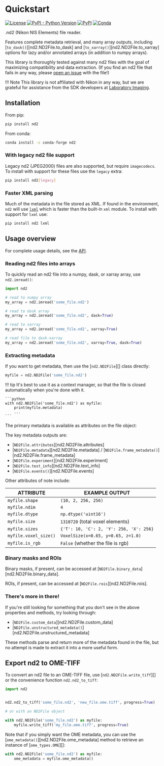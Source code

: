 # Quickstart

[![License](https://img.shields.io/pypi/l/nd2.svg?style=flat-square&color=yellow)](https://github.com/tlambert03/nd2/raw/main/LICENSE)
[![PyPI - Python Version](https://img.shields.io/pypi/pyversions/nd2?style=flat-square&color=yellow)](https://pypi.org/project/nd2)
[![PyPI](https://img.shields.io/pypi/v/nd2.svg?style=flat-square&color=yellow)](https://pypi.org/project/nd2)
[![Conda](https://img.shields.io/conda/v/conda-forge/nd2?style=flat-square&color=yellow)](https://anaconda.org/conda-forge/nd2)

.nd2 (Nikon NIS Elements) file reader.

Features complete metadata retrieval, and many array outputs, including
[`to_dask()`][nd2.ND2File.to_dask] and [`to_xarray()`][nd2.ND2File.to_xarray]
options for lazy and/or annotated arrays (in addition to numpy arrays).

This library is thoroughly tested against many nd2 files with the goal of
maximizing compatibility and data extraction. (If you find an nd2 file that
fails in any way, please [open an
issue](https://github.com/tlambert03/nd2/issues/new) with the file!)

!!! Note
    This library is not affiliated with Nikon in any way, but we are
    grateful for assistance from the SDK developers at [Laboratory
    Imaging](https://www.lim.cz).

## Installation

From pip:

```sh
pip install nd2
```

From conda:

```sh
conda install -c conda-forge nd2
```

### With legacy nd2 file support

Legacy nd2 (JPEG2000) files are also supported, but require `imagecodecs`.  To
install with support for these files use the `legacy` extra:

```sh
pip install nd2[legacy]
```

### Faster XML parsing

Much of the metadata in the file stored as XML.  If found in the environment,
`nd2` will use [`lxml`](https://pypi.org/project/lxml/) which is faster than the
built-in `xml` module.  To install with support for `lxml` use:

```sh
pip install nd2 lxml
```

## Usage overview

For complete usage details, see the [API](/reference).

### Reading nd2 files into arrays

To quickly read an nd2 file into a numpy, dask, or xarray array,
use `nd2.imread()`:

```python
import nd2

# read to numpy array
my_array = nd2.imread('some_file.nd2')

# read to dask array
my_array = nd2.imread('some_file.nd2', dask=True)

# read to xarray
my_array = nd2.imread('some_file.nd2', xarray=True)

# read file to dask-xarray
my_array = nd2.imread('some_file.nd2', xarray=True, dask=True)
```

### Extracting metadata

If you want to get metadata, then use the [`nd2.ND2File`][] class directly:

```python
myfile = nd2.ND2File('some_file.nd2')
```

!!! tip
    It's best to use it as a context manager, so that the file is closed
    automatically when you're done with it.

    ```python
    with nd2.ND2File('some_file.nd2') as myfile:
        print(myfile.metadata)
        ...
    ```

The primary metadata is available as attributes on the file object:

The key metadata outputs are:

- [`ND2File.attributes`][nd2.ND2File.attributes]
- [`ND2File.metadata`][nd2.ND2File.metadata] / [`ND2File.frame_metadata()`][nd2.ND2File.frame_metadata]
- [`ND2File.experiment`][nd2.ND2File.experiment]
- [`ND2File.text_info`][nd2.ND2File.text_info]
- [`ND2File.events()`][nd2.ND2File.events]

Other attributes of note include:

| ATTRIBUTE          | EXAMPLE OUTPUT                           |
|--------------------|------------------------------------------|
| `myfile.shape`     | `(10, 2, 256, 256)`                      |
| `myfile.ndim`      | `4`                                      |
| `myfile.dtype`     | `np.dtype('uint16')`                     |
| `myfile.size`      | `1310720` (total voxel elements)         |
| `myfile.sizes`     | `{'T': 10, 'C': 2, 'Y': 256, 'X': 256}`  |
| `myfile.voxel_size()` | `VoxelSize(x=0.65, y=0.65, z=1.0)`    |
| `myfile.is_rgb`    | `False` (whether the file is rgb)        |

### Binary masks and ROIs

Binary masks, if present, can be accessed at
[`ND2File.binary_data`][nd2.ND2File.binary_data].

ROIs, if present, can be accessed at [`ND2File.rois`][nd2.ND2File.rois].

### There's more in there!

If you're still looking for something that you don't see in the above
properties and methods, try looking through:

- [`ND2File.custom_data`][nd2.ND2File.custom_data]
- [`ND2File.unstructured_metadata()`][nd2.ND2File.unstructured_metadata]

These methods parse and return more of the metadata found in the file,
but no attempt is made to extract it into a more useful form.

## Export nd2 to OME-TIFF

To convert an nd2 file to an OME-TIFF file, use [`nd2.ND2File.write_tiff`][] or
the convenience function `nd2.nd2_to_tiff`:

```python
import nd2


nd2.nd2_to_tiff('some_file.nd2', 'new_file.ome.tiff', progress=True)

# or with an ND2File object

with nd2.ND2File('some_file.nd2') as myfile:
    myfile.write_tiff('my_file.ome.tiff', progress=True)
```

Note that if you simply want the OME metadata, you can use the
[`ome_metadata()`][nd2.ND2File.ome_metadata] method to retrieve an instance of
[`ome_types.OME`][]:

```python
with nd2.ND2File('some_file.nd2') as myfile:
    ome_metadata = myfile.ome_metadata()
```
